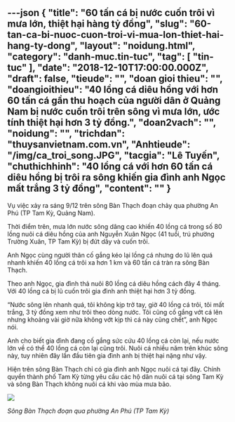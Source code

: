---json
{
    "title": "60 tấn cá bị nước cuốn trôi vì mưa lớn, thiệt hại hàng tỷ đồng",
    "slug": "60-tan-ca-bi-nuoc-cuon-troi-vi-mua-lon-thiet-hai-hang-ty-dong",
    "layout": "noidung.html",
    "category": "danh-muc.tin-tuc",
    "tag": [
        "tin-tuc"
    ],
    "date": "2018-12-10T17:00:00.000Z",
    "draft": false,
    "tieude": "",
    "doan gioi thieu": "",
    "doangioithieu": "40 lồng cá diêu hồng với hơn 60 tấn cá gần thu hoạch của người dân ở Quảng Nam bị nước cuốn trôi trên sông vì mưa lớn, ước tính thiệt hại hơn 3 tỷ đồng.",
    "doan2vach": "",
    "noidung": "",
    "trichdan": "thuysanvietnam.com.vn",
    "Anhtieude": "/img/ca_troi_song.JPG",
    "tacgia": "Lê Tuyến",
    "chuthichhinh": "40 lồng cá với hơn 60 tấn cá diêu hồng bị trôi ra sông khiến gia đình anh Ngọc mất trắng 3 tỷ đồng",
    "__content__": ""
}
---
<p>Vụ việc xảy ra&nbsp;s&aacute;ng 9/12 tr&ecirc;n s&ocirc;ng B&agrave;n Thạch đoạn chảy qua phường An Ph&uacute; (TP Tam Kỳ,&nbsp;Quảng Nam).</p>

<p>Thời điểm tr&ecirc;n, mưa lớn nước s&ocirc;ng d&acirc;ng cao khiến 40 lồng c&aacute; trong số 80 lồng nu&ocirc;i c&aacute; di&ecirc;u hồng của anh Nguyễn Xu&acirc;n Ngọc (41 tuổi, tr&uacute; phường Trường Xu&acirc;n, TP Tam Kỳ) bị đứt d&acirc;y v&agrave; cuốn tr&ocirc;i.</p>

<p>Anh Ngọc c&ugrave;ng người th&acirc;n cố gắng k&eacute;o lại lồng c&aacute; nhưng do lũ l&ecirc;n qu&aacute; nhanh khiến 40 lồng c&aacute; tr&ocirc;i xa hơn 1 km v&agrave; 60 tấn c&aacute; tr&agrave;n ra s&ocirc;ng B&agrave;n Thạch.</p>

<p>Theo anh Ngọc, gia đ&igrave;nh thả nu&ocirc;i 80 lồng c&aacute; di&ecirc;u hồng c&aacute;ch đ&acirc;y 4 th&aacute;ng. Với 40 lồng c&aacute; bị lũ cuốn tr&ocirc;i gia đ&igrave;nh anh thiệt hại hơn&nbsp;3 tỷ đồng.</p>

<p>&ldquo;Nước s&ocirc;ng l&ecirc;n nhanh qu&aacute;, t&ocirc;i kh&ocirc;ng kịp trở tay, giờ 40 lồng c&aacute; tr&ocirc;i, t&ocirc;i mất trắng,&nbsp;3 tỷ đồng&nbsp;xem như tr&ocirc;i theo d&ograve;ng nước. T&ocirc;i cũng cố gắng vớt c&aacute; l&ecirc;n nhưng khoảng v&agrave;i giờ nữa kh&ocirc;ng vớt kịp th&igrave; c&aacute; n&agrave;y cũng chết&rdquo;, anh Ngọc n&oacute;i.</p>

<p>Anh cho biết gia đ&igrave;nh đang cố gắng sức cứu 40 lồng c&aacute; c&ograve;n lại, nếu nước lớn về c&oacute; thể 40 lồng c&aacute; c&ograve;n lại cũng tr&ocirc;i. Nu&ocirc;i c&aacute; nhiều năm tr&ecirc;n kh&uacute;c s&ocirc;ng n&agrave;y, tuy nhi&ecirc;n đ&acirc;y lần đầu ti&ecirc;n gia đ&igrave;nh anh bị thiệt hại nặng như vậy.</p>

<p>Hiện tr&ecirc;n s&ocirc;ng B&agrave;n Thạch chỉ c&oacute; gia đ&igrave;nh anh Ngọc nu&ocirc;i c&aacute; tại đ&acirc;y. Ch&iacute;nh quyền th&agrave;nh phố Tam Kỳ từng y&ecirc;u cầu c&aacute;c hộ d&acirc;n nu&ocirc;i c&aacute; tại s&ocirc;ng Tam Kỳ v&agrave; s&ocirc;ng B&agrave;n Thạch kh&ocirc;ng nu&ocirc;i c&aacute; khi v&agrave;o m&ugrave;a mưa b&atilde;o.</p>

<p><img src="https://znews-photo.zadn.vn/w660/Uploaded/lce_mdlwc/2018_12_09/map_quangnam_catroisong.JPG" /></p>

<p><em>S&ocirc;ng B&agrave;n Thạch đoạn qua phường An Ph&uacute; (TP Tam Kỳ)</em></p>
